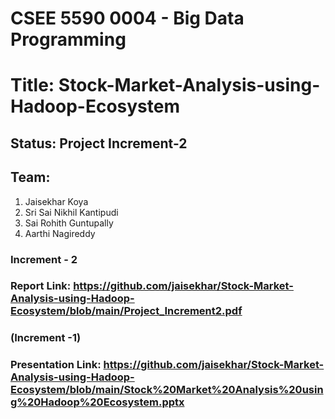 # CSEE 5590 0004 - Big Data Programming
# Title: Stock-Market-Analysis-using-Hadoop-Ecosystem

## Status: Project Increment-2

## Team:
1. Jaisekhar Koya
2. Sri Sai Nikhil Kantipudi
3. Sai Rohith Guntupally
4. Aarthi Nagireddy

### Increment - 2
### Report Link: https://github.com/jaisekhar/Stock-Market-Analysis-using-Hadoop-Ecosystem/blob/main/Project_Increment2.pdf

### (Increment -1)
### Presentation Link: https://github.com/jaisekhar/Stock-Market-Analysis-using-Hadoop-Ecosystem/blob/main/Stock%20Market%20Analysis%20using%20Hadoop%20Ecosystem.pptx
